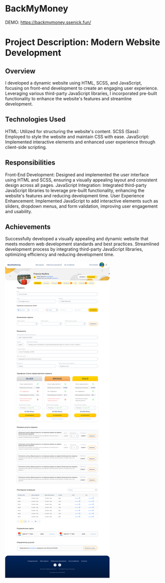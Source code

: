 # BackMyMoney

DEMO: https://backmymoney.ssenick.fun/

# Project Description: Modern Website Development

## Overview
I developed a dynamic website using HTML, SCSS, and JavaScript, focusing on front-end development to create an engaging user experience. Leveraging various third-party JavaScript libraries, I incorporated pre-built functionality to enhance the website's features and streamline development.

## Technologies Used
HTML: Utilized for structuring the website's content.
SCSS (Sass): Employed to style the website and maintain CSS with ease.
JavaScript: Implemented interactive elements and enhanced user experience through client-side scripting.
## Responsibilities
Front-End Development: Designed and implemented the user interface using HTML and SCSS, ensuring a visually appealing layout and consistent design across all pages.
JavaScript Integration: Integrated third-party JavaScript libraries to leverage pre-built functionality, enhancing the website's features and reducing development time.
User Experience Enhancement: Implemented JavaScript to add interactive elements such as sliders, dropdown menus, and form validation, improving user engagement and usability.
## Achievements
Successfully developed a visually appealing and dynamic website that meets modern web development standards and best practices.
Streamlined development process by integrating third-party JavaScript libraries, optimizing efficiency and reducing development time.


![Screenshot](https://github.com/ssenick/backmymoney/blob/main/backmymoney.jpeg)
